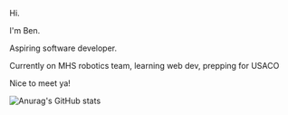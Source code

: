Hi.

I'm Ben. 

Aspiring software developer. 

Currently on MHS robotics team,
learning web dev, prepping for USACO

Nice to meet ya!

![Anurag's GitHub stats](https://github-readme-stats.vercel.app/api?username=benjason921&count_private=true&theme=dark)
